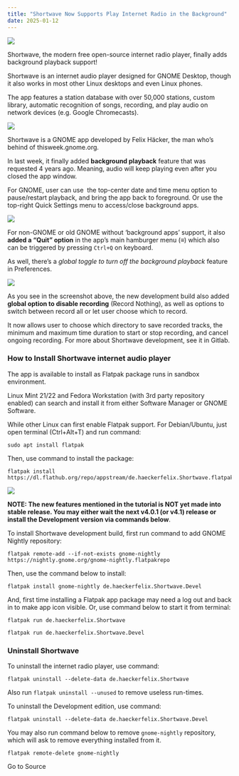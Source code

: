 ```yaml
---
title: "Shortwave Now Supports Play Internet Radio in the Background"
date: 2025-01-12
---
```


![](https://ubuntuhandbook.org/wp-content/uploads/2025/01/shortwave-logo-250x250.webp)

Shortwave, the modern free open-source internet radio player, finally adds background playback support!

Shortwave is an internet audio player designed for GNOME Desktop, though it also works in most other Linux desktops and even Linux phones.

The app features a station database with over 50,000 stations, custom library, automatic recognition of songs, recording, and play audio on network devices (e.g. Google Chromecasts).

![](https://ubuntuhandbook.org/wp-content/uploads/2025/01/shortwave-700x520.webp)

Shortwave is a GNOME app developed by Felix Häcker, the man who’s behind of thisweek.gnome.org.

In last week, it finally added **background playback** feature that was requested 4 years ago. Meaning, audio will keep playing even after you closed the app window.

For GNOME, user can use  the top-center date and time menu option to pause/restart playback, and bring the app back to foreground. Or use the top-right Quick Settings menu to access/close background apps.

![](https://ubuntuhandbook.org/wp-content/uploads/2025/01/shortwave-background.webp)

For non-GNOME or old GNOME without ‘background apps’ support, it also **added a “Quit” option** in the app’s main hamburger menu (≡) which also can be triggered by pressing `Ctrl+Q` on keyboard.

As well, there’s a _global toggle to turn off the background playback_ feature in Preferences.

![](https://ubuntuhandbook.org/wp-content/uploads/2025/01/shortwave-prefererences-700x492.webp)

As you see in the screenshot above, the new development build also added **global option to disable recording** (Record Nothing), as well as options to switch between record all or let user choose which to record.

It now allows user to choose which directory to save recorded tracks, the minimum and maximum time duration to start or stop recording, and cancel ongoing recording. For more about Shortwave development, see it in Gitlab.

### How to Install Shortwave internet audio player

The app is available to install as Flatpak package runs in sandbox environment.

Linux Mint 21/22 and Fedora Workstation (with 3rd party repository enabled) can search and install it from either Software Manager or GNOME Software.

While other Linux can first enable Flatpak support. For Debian/Ubuntu, just open terminal (Ctrl+Alt+T) and run command:

```
sudo apt install flatpak
```

Then, use command to install the package:

```
flatpak install https://dl.flathub.org/repo/appstream/de.haeckerfelix.Shortwave.flatpakref
```

![](https://ubuntuhandbook.org/wp-content/uploads/2025/01/flatpak-shortwave-700x438.webp)

**NOTE: The new features mentioned in the tutorial is NOT yet made into stable release. You may either wait the next v4.0.1 (or v4.1) release or install the Development version via commands below**.

To install Shortwave development build, first run command to add GNOME Nightly repository:

```
flatpak remote-add --if-not-exists gnome-nightly https://nightly.gnome.org/gnome-nightly.flatpakrepo
```

Then, use the command below to install:

```
flatpak install gnome-nightly de.haeckerfelix.Shortwave.Devel
```

And, first time installing a Flatpak app package may need a log out and back in to make app icon visible. Or, use command below to start it from terminal:

```
flatpak run de.haeckerfelix.Shortwave
```

```
flatpak run de.haeckerfelix.Shortwave.Devel
```

### Uninstall Shortwave

To uninstall the internet radio player, use command:

```
flatpak uninstall --delete-data de.haeckerfelix.Shortwave
```

Also run `flatpak uninstall --unused` to remove useless run-times.

To uninstall the Development edition, use command:

```
flatpak uninstall --delete-data de.haeckerfelix.Shortwave.Devel
```

You may also run command below to remove `gnome-nightly` repository, which will ask to remove everything installed from it.

```
flatpak remote-delete gnome-nightly
```

Go to Source
